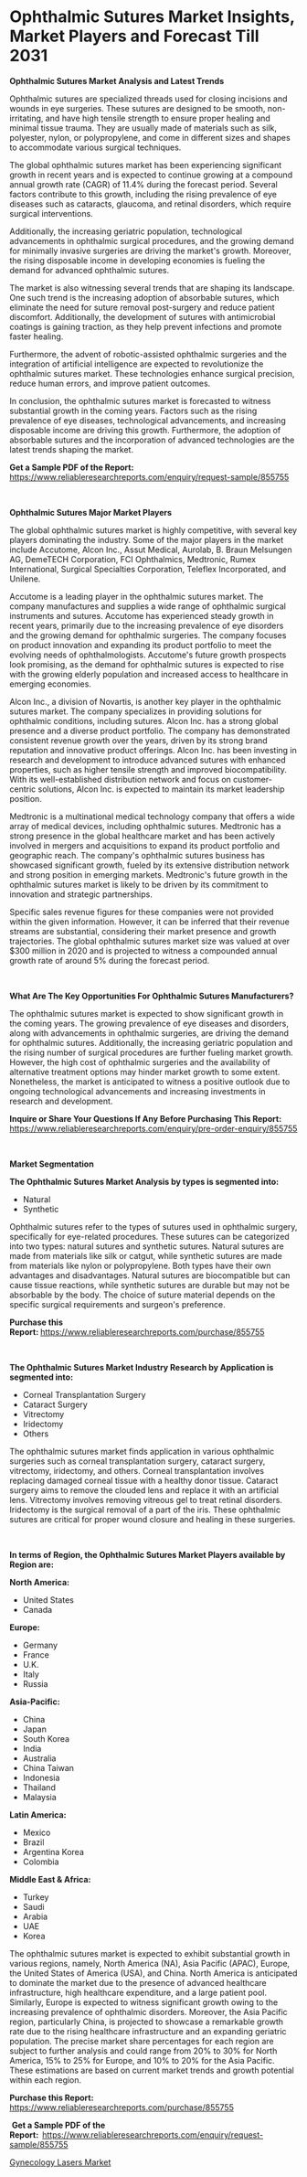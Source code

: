 <p><h1>Ophthalmic Sutures Market Insights, Market Players and Forecast Till 2031</h1></p><p><strong>Ophthalmic Sutures Market Analysis and Latest Trends</strong></p>
<p><p>Ophthalmic sutures are specialized threads used for closing incisions and wounds in eye surgeries. These sutures are designed to be smooth, non-irritating, and have high tensile strength to ensure proper healing and minimal tissue trauma. They are usually made of materials such as silk, polyester, nylon, or polypropylene, and come in different sizes and shapes to accommodate various surgical techniques.</p><p>The global ophthalmic sutures market has been experiencing significant growth in recent years and is expected to continue growing at a compound annual growth rate (CAGR) of 11.4% during the forecast period. Several factors contribute to this growth, including the rising prevalence of eye diseases such as cataracts, glaucoma, and retinal disorders, which require surgical interventions.</p><p>Additionally, the increasing geriatric population, technological advancements in ophthalmic surgical procedures, and the growing demand for minimally invasive surgeries are driving the market's growth. Moreover, the rising disposable income in developing economies is fueling the demand for advanced ophthalmic sutures.</p><p>The market is also witnessing several trends that are shaping its landscape. One such trend is the increasing adoption of absorbable sutures, which eliminate the need for suture removal post-surgery and reduce patient discomfort. Additionally, the development of sutures with antimicrobial coatings is gaining traction, as they help prevent infections and promote faster healing.</p><p>Furthermore, the advent of robotic-assisted ophthalmic surgeries and the integration of artificial intelligence are expected to revolutionize the ophthalmic sutures market. These technologies enhance surgical precision, reduce human errors, and improve patient outcomes.</p><p>In conclusion, the ophthalmic sutures market is forecasted to witness substantial growth in the coming years. Factors such as the rising prevalence of eye diseases, technological advancements, and increasing disposable income are driving this growth. Furthermore, the adoption of absorbable sutures and the incorporation of advanced technologies are the latest trends shaping the market.</p></p>
<p><strong>Get a Sample PDF of the Report:&nbsp;</strong> <a href="https://www.reliableresearchreports.com/enquiry/request-sample/855755">https://www.reliableresearchreports.com/enquiry/request-sample/855755</a></p>
<p>&nbsp;</p>
<p><strong>Ophthalmic Sutures Major Market Players</strong></p>
<p><p>The global ophthalmic sutures market is highly competitive, with several key players dominating the industry. Some of the major players in the market include Accutome, Alcon Inc., Assut Medical, Aurolab, B. Braun Melsungen AG, DemeTECH Corporation, FCI Ophthalmics, Medtronic, Rumex International, Surgical Specialties Corporation, Teleflex Incorporated, and Unilene.</p><p>Accutome is a leading player in the ophthalmic sutures market. The company manufactures and supplies a wide range of ophthalmic surgical instruments and sutures. Accutome has experienced steady growth in recent years, primarily due to the increasing prevalence of eye disorders and the growing demand for ophthalmic surgeries. The company focuses on product innovation and expanding its product portfolio to meet the evolving needs of ophthalmologists. Accutome's future growth prospects look promising, as the demand for ophthalmic sutures is expected to rise with the growing elderly population and increased access to healthcare in emerging economies.</p><p>Alcon Inc., a division of Novartis, is another key player in the ophthalmic sutures market. The company specializes in providing solutions for ophthalmic conditions, including sutures. Alcon Inc. has a strong global presence and a diverse product portfolio. The company has demonstrated consistent revenue growth over the years, driven by its strong brand reputation and innovative product offerings. Alcon Inc. has been investing in research and development to introduce advanced sutures with enhanced properties, such as higher tensile strength and improved biocompatibility. With its well-established distribution network and focus on customer-centric solutions, Alcon Inc. is expected to maintain its market leadership position.</p><p>Medtronic is a multinational medical technology company that offers a wide array of medical devices, including ophthalmic sutures. Medtronic has a strong presence in the global healthcare market and has been actively involved in mergers and acquisitions to expand its product portfolio and geographic reach. The company's ophthalmic sutures business has showcased significant growth, fueled by its extensive distribution network and strong position in emerging markets. Medtronic's future growth in the ophthalmic sutures market is likely to be driven by its commitment to innovation and strategic partnerships.</p><p>Specific sales revenue figures for these companies were not provided within the given information. However, it can be inferred that their revenue streams are substantial, considering their market presence and growth trajectories. The global ophthalmic sutures market size was valued at over $300 million in 2020 and is projected to witness a compounded annual growth rate of around 5% during the forecast period.</p></p>
<p>&nbsp;</p>
<p><strong>What Are The Key Opportunities For Ophthalmic Sutures Manufacturers?</strong></p>
<p><p>The ophthalmic sutures market is expected to show significant growth in the coming years. The growing prevalence of eye diseases and disorders, along with advancements in ophthalmic surgeries, are driving the demand for ophthalmic sutures. Additionally, the increasing geriatric population and the rising number of surgical procedures are further fueling market growth. However, the high cost of ophthalmic surgeries and the availability of alternative treatment options may hinder market growth to some extent. Nonetheless, the market is anticipated to witness a positive outlook due to ongoing technological advancements and increasing investments in research and development.</p></p>
<p><strong>Inquire or Share Your Questions If Any Before Purchasing This Report:</strong> <a href="https://www.reliableresearchreports.com/enquiry/pre-order-enquiry/855755">https://www.reliableresearchreports.com/enquiry/pre-order-enquiry/855755</a></p>
<p>&nbsp;</p>
<p><strong>Market Segmentation</strong></p>
<p><strong>The Ophthalmic Sutures Market Analysis by types is segmented into:</strong></p>
<p><ul><li>Natural</li><li>Synthetic</li></ul></p>
<p><p>Ophthalmic sutures refer to the types of sutures used in ophthalmic surgery, specifically for eye-related procedures. These sutures can be categorized into two types: natural sutures and synthetic sutures. Natural sutures are made from materials like silk or catgut, while synthetic sutures are made from materials like nylon or polypropylene. Both types have their own advantages and disadvantages. Natural sutures are biocompatible but can cause tissue reactions, while synthetic sutures are durable but may not be absorbable by the body. The choice of suture material depends on the specific surgical requirements and surgeon's preference.</p></p>
<p><strong>Purchase this Report:&nbsp;</strong><a href="https://www.reliableresearchreports.com/purchase/855755">https://www.reliableresearchreports.com/purchase/855755</a></p>
<p>&nbsp;</p>
<p><strong>The Ophthalmic Sutures Market Industry Research by Application is segmented into:</strong></p>
<p><ul><li>Corneal Transplantation Surgery</li><li>Cataract Surgery</li><li>Vitrectomy</li><li>Iridectomy</li><li>Others</li></ul></p>
<p><p>The ophthalmic sutures market finds application in various ophthalmic surgeries such as corneal transplantation surgery, cataract surgery, vitrectomy, iridectomy, and others. Corneal transplantation involves replacing damaged corneal tissue with a healthy donor tissue. Cataract surgery aims to remove the clouded lens and replace it with an artificial lens. Vitrectomy involves removing vitreous gel to treat retinal disorders. Iridectomy is the surgical removal of a part of the iris. These ophthalmic sutures are critical for proper wound closure and healing in these surgeries.</p></p>
<p>&nbsp;</p>
<p><strong>In terms of Region, the Ophthalmic Sutures Market Players available by Region are:</strong></p>
<p>
    <p> <strong> North America: </strong>
        <ul>
            <li>United States</li>
            <li>Canada</li>
        </ul>
        </p> 
    <p> <strong> Europe: </strong>
        <ul>
            <li>Germany</li>
            <li>France</li>
            <li>U.K.</li>
            <li>Italy</li>
            <li>Russia</li>
        </ul>
        </p> 
    <p> <strong> Asia-Pacific: </strong>
        <ul>
            <li>China</li>
            <li>Japan</li>
            <li>South Korea</li>
            <li>India</li>
            <li>Australia</li>
            <li>China Taiwan</li>
            <li>Indonesia</li>
            <li>Thailand</li>
            <li>Malaysia</li>
        </ul>
        </p> 
    <p> <strong> Latin America: </strong>
        <ul>
            <li>Mexico</li>
            <li>Brazil</li>
            <li>Argentina Korea</li>
            <li>Colombia</li>
        </ul>
        </p> 
    <p> <strong> Middle East & Africa: </strong>
        <ul>
            <li>Turkey</li>
            <li>Saudi</li>
            <li>Arabia</li>
            <li>UAE</li>
            <li>Korea</li>
        </ul>
    </p>
    </p>
<p><p>The ophthalmic sutures market is expected to exhibit substantial growth in various regions, namely, North America (NA), Asia Pacific (APAC), Europe, the United States of America (USA), and China. North America is anticipated to dominate the market due to the presence of advanced healthcare infrastructure, high healthcare expenditure, and a large patient pool. Similarly, Europe is expected to witness significant growth owing to the increasing prevalence of ophthalmic disorders. Moreover, the Asia Pacific region, particularly China, is projected to showcase a remarkable growth rate due to the rising healthcare infrastructure and an expanding geriatric population. The precise market share percentages for each region are subject to further analysis and could range from 20% to 30% for North America, 15% to 25% for Europe, and 10% to 20% for the Asia Pacific. These estimations are based on current market trends and growth potential within each region.</p></p>
<p><strong>Purchase this Report: </strong><a href="https://www.reliableresearchreports.com/purchase/855755">https://www.reliableresearchreports.com/purchase/855755</a></p>
<p>&nbsp;<strong>Get a Sample PDF of the Report:&nbsp;&nbsp;</strong><a href="https://www.reliableresearchreports.com/enquiry/request-sample/855755">https://www.reliableresearchreports.com/enquiry/request-sample/855755</a></p>
<p><strong></strong></p>
<p><p><a href="https://issuu.com/reportprime-2/docs/gynecology-lasers-market-size-2030.pptx">Gynecology Lasers Market</a></p></p>